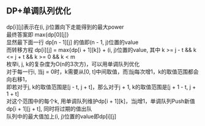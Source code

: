 ## DP+单调队列优化

dp[i][j]表示在(i, j)位置向下走能得到的最大power  
最终答案即 max{dp[0][j]}  
显然最下面一行 dp[n - 1][j] 的值即(n - 1, j)位置的value  
而转移方程 dp[i][j] = max{dp[i + 1][k]} + (i, j)位置的value, 其中 k >= j - t && k <= j + t && k >= 0 && k < m  
枚举i, j, k的复杂度为O(n的3次方)，可以用单调队列优化  
对于每一行i, 当j = 0时，k需要从[0, t]中间取值，而当j每次增1，k的取值范围都会向右移1，  
即若对于j, k的取值范围是[j - t, j + t]，那么对于j + 1, k的取值范围是[j + 1 - t, j + 1 + t]  
对这个范围中的每个k, 用单调队列维护dp[i + 1][k]，当j增1，单调队列Push新值dp[i + 1][j + t], 同时将过期的值出队  
队列中的最大值加上(i, j)位置的value即dp[i][j]  
